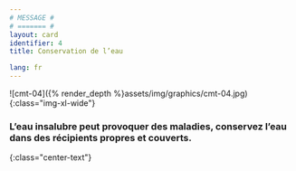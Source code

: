 ```yaml
---
# MESSAGE #
# ======= #
layout: card
identifier: 4
title: Conservation de l’eau

lang: fr
---
```


![cmt-04]({% render_depth %}assets/img/graphics/cmt-04.jpg){:class="img-xl-wide"}

### L’eau insalubre peut provoquer des maladies, conservez l’eau dans des récipients propres et couverts.
{:class="center-text"}